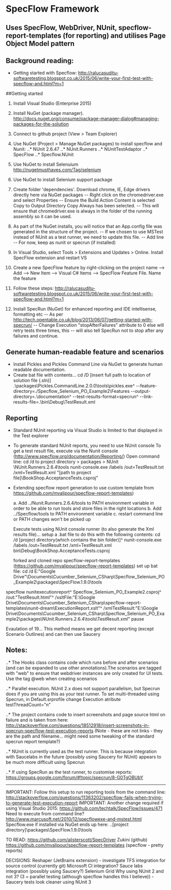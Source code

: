 # SpecFlow Framework 
## Uses SpecFlow, WebDriver, NUnit, specflow-report-templates (for reporting) and utilises Page Object Model pattern

## Background reading: 
* Getting started with Specflow: http://ralucasuditu-softwaretesting.blogspot.co.uk/2015/06/write-your-first-test-with-specflow-and.html?m=1

##Getting started
1. Install Visual Studio (Enterprise 2015)
2. Install NuGet (package manager). http://docs.nuget.org/consume/package-manager-dialog#managing-packages-for-the-solution
3. Connect to github project (View > Team Explorer)
4. Use NuGet (Project > Manage NuGet packages) to install specflow and Nunit:
..* NUnit 2.6.47
..* NUnit.Runners 
..* NUnitTestAdaptor
..* SpecFlow
..* Specflow.NUnit
5. Use NuGet to install Selenuium http://nugetmusthaves.com/Tag/selenium
6. Use NuGet to install Selenium support package 
7. Create folder 'dependencies'.  Download chrome, IE, Edge drivers directly here via NuGet packages 
-- Right click on the chromedriver.exe and select Properties
-- Ensure the Build Action Content is selected  Copy to Output Directory Copy Always has been selected. 
-- This will ensure that chromedriver.exe is always in the folder of the running assembly so it can be used.

8. As part of the NuGet installs,  you will notice that an App.config file was generated in the structure of the project. 
-- If we chosen to use MSTest instead of NUnit as a test runner, we need to update this file.
-- Add line  <unitTestProvider name="MsTest.2015" />
-- For now, keep as nunit or specrun (if installed)

9. In Visual Studio, select Tools > Extensions and Updates > Online.  Install SpecFlow extension and restart VS

10. Create a new SpecFlow feature by right-clicking on the project name --> Add --> New Item --> Visual C# Items --> SpecFlow Feature File. Name the feature

11. Follow these steps: http://ralucasuditu-softwaretesting.blogspot.co.uk/2015/06/write-your-first-test-with-specflow-and.html?m=1

12. Install SpecRun (NuGet) for enhanced reporting and IDE intellisense, formatting etc
-- As per http://tech.opentable.co.uk/blog/2013/06/07/getting-started-with-specrun/
-- Change Execution "stopAfterFailures" attribute to 0 else will retry tests three times, this 
-- will also tell SpecRun not to stop after any failures and continue.

## Generate human-readable feature and scenarios
+ Install Pickles and Pickles Command Line via NuGet to generate human readable documentation.
+ Create bat file with contents...
	cd /D [insert full path to location of solution file (.sln)]
	.\packages\Pickles.CommandLine.2.0.0\tools\pickles.exe^
	 --feature-directory=./Specflow_Selenium_PO_Example2\Features
	 --output-directory=.\documentation^
	 --test-results-format=specrun^
	 --link-results-file=.\bin\Debug\TestResult.xml


## Reporting
+ Standard NUnit reporting via Visual Studio is limited to that displayed in the Test explorer
+ To generate standard NUnit reports, you need to use NUnit console
 To get a test result file, execute via the Nunit console (http://www.specflow.org/documentation/Reporting/)
Open command line:
cd /d to project directory  > packages > NUnit \NUnit.Runners.2.6.4\tools
nunit-console.exe /labels /out=TestResult.txt /xml=TestResult.xml "[path to project file]\BookShop.AcceptanceTests.csproj"

+ Extending specflow report generation to use custom template from https://github.com/mvalipour/specflow-report-templates)
  
  a. Add ../Nunit.Runners.2.6.4/tools to PATH environment variable in order to be able to run tools and store files in the right locations
  b. Add ../Specflow/tools to PATH environment variable
  c. restart command line or PATH changes won't be picked up
  
  Execute tests using NUnit console runner (to also generate the Xml results file)... setup a .bat file to do this with the following contents:
  cd /d [project directory(which contains the bin folder)]^
   nunit-console.exe /labels /out=TestResult.txt /xml=TestResult.xml bin\Debug\BookShop.AcceptanceTests.csproj

  forked and cloned repo specflow-report-templates (https://github.com/mvalipour/specflow-report-templates)
  set up bat file:
  cd /d E:\"Google Drive"\Documents\Cucumber_Selenium_CSharp\Specflow_Selenium_PO_Example2\packages\SpecFlow.1.9.0\tools

specflow nunitexecutionreport^
 Specflow_Selenium_PO_Example2.csproj^
 /out:"TestResult.html"^
 /xsltFile:"E:\Google Drive\Documents\Cucumber_Selenium_CSharp\specflow-report-templates\nunit-dream\ExecutionReport.xslt"^
 /xmlTestResult:"E:\Google Drive\Documents\Cucumber_Selenium_CSharp\Specflow_Selenium_PO_Example2\packages\NUnit.Runners.2.6.4\tools\TestResult.xml"
pause
	
Evaulation of 19... This method means we get decent reporting (except Scenario Outlines) and can then use Saucery

## Notes:
..* The Hooks class contains code which runs before and after scenarios (and can be expanded to use other annotations).The scenarios are tagged with "web" to ensure that webdriver instances are only created for UI tests.  Use the tag @web when creating scenarios

..* Parallel execution. NUnit 2.x does not support parallelism, but Specrun does if you are using this as your test runner.  To set multi-threaded using Specrun, in Default.srprofile change Execution atribute testThreadCount="n"
	
..* The project contains code to insert screenshots and page source html on failure and is taken from here: http://stackoverflow.com/questions/18512918/insert-screenshots-in-specrun-specflow-test-execution-reports
   (Note - these are not links - they are the path and filename... might need some tweaking of the standard specrun report template?)

..* NUnit is currently used as the test runner.  This is because integration with Saucelabs in the future (possibly using Saucery for NUnit) appears to be much more difficult using Specrun

..* If using SpecRun as the test runner, to customise reports: https://groups.google.com/forum/#!topic/specrun/8-G0TgOBUbY


	 
----

IMPORTANT: Follow this setup to run reporting tools from the command line: http://stackoverflow.com/questions/11363202/specflow-fails-when-trying-to-generate-test-execution-report
IMPORTANT: Another change required if using Visual Studio 2015: https://github.com/techtalk/SpecFlow/issues/471
Need to execute from command line?  http://www.marcusoft.net/2010/12/specflowexe-and-mstest.html
Specflow.exe if installed via NuGet ends up here: ..[project directory]\packages\SpecFlow.1.9.0\tools

TO READ:
https://github.com/alisterscott/SpecDriver
Zukini (github)
https://github.com/mvalipour/specflow-report-templates (specflow - pretty reports)

DECISIONS:
Reshaper (JetBrains extension) - investigate
TFS integration for source control (currently git)
Microsoft CI integration?
Sauce labs integration (possibly using Saucery?)
Selenium Grid
Why using NUnit 2 and not 3? (3 = parallel testing (although specflow handles this I believe)) - Saucery tests look cleaner using NUnit 3


